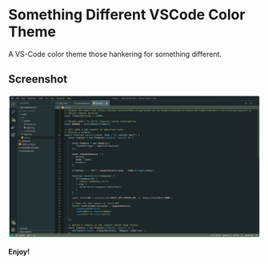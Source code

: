 # Something Different VSCode Color Theme

A VS-Code color theme those hankering for something different.

## Screenshot

![Screenshot](https://github.com/mwlang/vscode-color-theme-something-different/blob/main/theme-screenshot.png)

**Enjoy!**
